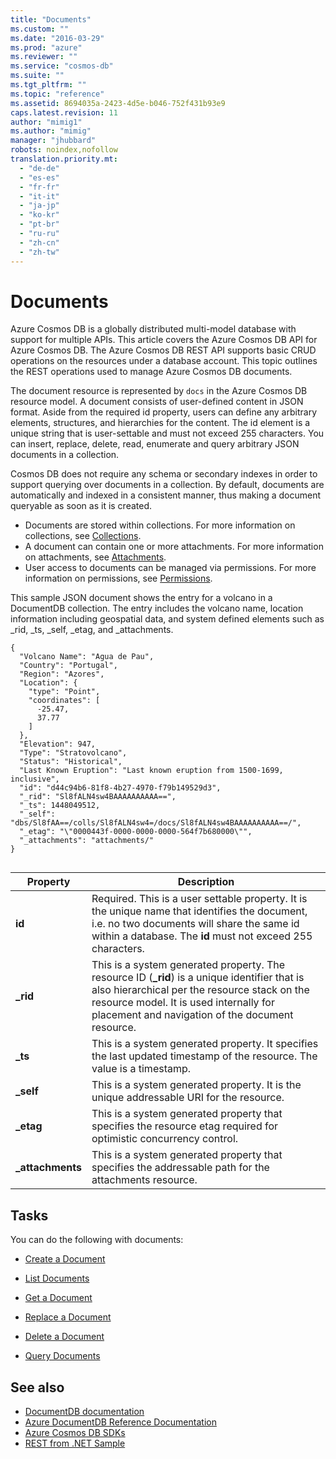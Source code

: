 ```yaml
---
title: "Documents"
ms.custom: ""
ms.date: "2016-03-29"
ms.prod: "azure"
ms.reviewer: ""
ms.service: "cosmos-db"
ms.suite: ""
ms.tgt_pltfrm: ""
ms.topic: "reference"
ms.assetid: 8694035a-2423-4d5e-b046-752f431b93e9
caps.latest.revision: 11
author: "mimig1"
ms.author: "mimig"
manager: "jhubbard"
robots: noindex,nofollow
translation.priority.mt: 
  - "de-de"
  - "es-es"
  - "fr-fr"
  - "it-it"
  - "ja-jp"
  - "ko-kr"
  - "pt-br"
  - "ru-ru"
  - "zh-cn"
  - "zh-tw"
---
```

# Documents
Azure Cosmos DB is a globally distributed multi-model database with support for multiple APIs. This article covers the Azure Cosmos DB API for Azure Cosmos DB. The Azure Cosmos DB REST API supports basic CRUD operations on the resources under a database account. This topic outlines the REST operations used to manage Azure Cosmos DB documents.  
  
The document resource is represented by `docs` in the Azure Cosmos DB resource model. A document consists of user-defined content in JSON format. Aside from the required id property, users can define any arbitrary elements, structures, and hierarchies for the content. The id element is a unique string that is user-settable and must not exceed 255 characters. You can insert, replace, delete, read, enumerate and query arbitrary JSON documents in a collection.  
  
Cosmos DB does not require any schema or secondary indexes in order to support querying over documents in a collection. By default, documents are automatically and indexed in a consistent manner, thus making a document queryable as soon as it is created.
  
-   Documents are stored within collections. For more information on collections, see [Collections](collections.md).   
-   A document can contain one or more attachments. For more information on attachments, see [Attachments](attachments.md).  
-   User access to documents can be managed via permissions. For more information on permissions, see [Permissions](permissions.md).  
  
This sample JSON document shows the entry for a volcano in a DocumentDB collection. The entry includes the volcano name, location information including geospatial data, and system defined elements such as _rid, _ts, _self, _etag, and _attachments.  
  
```  
{  
  "Volcano Name": "Agua de Pau",  
  "Country": "Portugal",  
  "Region": "Azores",  
  "Location": {  
    "type": "Point",  
    "coordinates": [  
      -25.47,  
      37.77  
    ]  
  },  
  "Elevation": 947,  
  "Type": "Stratovolcano",  
  "Status": "Historical",  
  "Last Known Eruption": "Last known eruption from 1500-1699, inclusive",  
  "id": "d44c94b6-81f8-4b27-4970-f79b149529d3",  
  "_rid": "Sl8fALN4sw4BAAAAAAAAAA==",  
  "_ts": 1448049512,  
  "_self": "dbs/Sl8fAA==/colls/Sl8fALN4sw4=/docs/Sl8fALN4sw4BAAAAAAAAAA==/",  
  "_etag": "\"0000443f-0000-0000-0000-564f7b680000\"",  
  "_attachments": "attachments/"  
}  
  
```  
  
|Property|Description|  
|--------------|-----------------|  
|**id**|Required. This is a user settable property. It is the unique name that identifies the document, i.e. no two documents will share the same id within a database. The **id** must not exceed 255 characters.|  
|**_rid**|This is a system generated property. The resource ID (**_rid**) is a unique identifier that is also hierarchical per the resource stack on the resource model. It is used internally for placement and navigation of the document resource.|  
|**_ts**|This is a system generated property. It specifies the last updated timestamp of the resource. The value is a timestamp.|  
|**_self**|This is a system generated property. It is the unique addressable URI for the resource.|  
|**_etag**|This is a system generated property that specifies the resource etag required for optimistic concurrency control.|  
|**_attachments**|This is a system generated property that specifies the addressable path for the attachments resource.|  
  
## Tasks  
 You can do the following with documents:  
  
-   [Create a Document](create-a-document.md)  
  
-   [List Documents](list-documents.md)  
  
-   [Get a Document](get-a-document.md)  
  
-   [Replace a Document](replace-a-document.md)  
  
-   [Delete a Document](delete-a-document.md)  
  
-   [Query Documents](query-documents.md)  
  
## See also  
* [DocumentDB documentation](https://docs.microsoft.com/azure/documentdb/documentdb-introduction)   
* [Azure DocumentDB Reference Documentation](index.md)   
* [Azure Cosmos DB SDKs](https://docs.microsoft.com/azure/documentdb/documentdb-sdk-dotnet)    
* [REST from .NET Sample](https://github.com/Azure/azure-documentdb-dotnet/tree/master/samples/rest-from-.net)  

  
  

